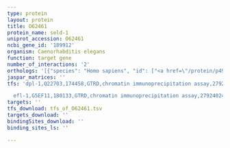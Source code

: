 ```yaml
---
type: protein
layout: protein
title: O62461
protein_name: seld-1
uniprot_accession: O62461
ncbi_gene_id: '189912'
organism: Caenorhabditis elegans
function: target gene
number_of_interactions: '2'
orthologs: '[{"species": "Homo sapiens", "id": ["<a href=\"/protein/p49903\">P49903</a>", "<a href=\"/protein/q99611\">Q99611</a>"]}, {"species": "Mus musculus", "id": ["<a href=\"/protein/q8bh69\">Q8BH69</a>", "<a href=\"/protein/p97364\">P97364</a>"]}, {"species": "Rattus norvegicus", "id": ["<a href=\"/protein/d3zfy0\">D3ZFY0</a>"]}, {"species": "Drosophila melanogaster", "id": ["<a href=\"/protein/o18373\">O18373</a>"]}, {"species": "Danio rerio", "id": ["<a href=\"/protein/q7zw38\">Q7ZW38</a>", "A0A6I8MWV8"]}]'
jaspar_matrices: ''
tfs: 'dpl-1,Q22703,174458,GTRD,chromatin immunoprecipitation assay,27924024%5Buid%5D,No

  efl-1,G5EF11,180133,GTRD,chromatin immunoprecipitation assay,27924024%5Buid%5D,No'
targets: ''
tfs_download: tfs_of_O62461.tsv
targets_download: ''
bindingSites_download: ''
binding_sites_ls: ''

---
```

